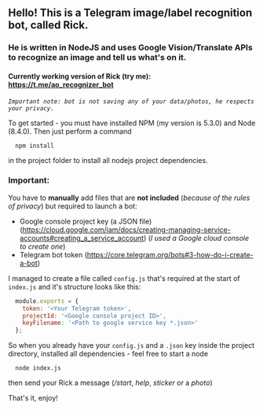 ## Hello! This is a Telegram image/label recognition bot, called Rick.
### He is written in NodeJS and uses Google Vision/Translate APIs to recognize an image and tell us what's on it.
#### Currently working version of Rick (try me): https://t.me/ao_recognizer_bot
*`Important note: bot is not saving any of your data/photos, he respects your privacy.`*


To get started - you must have installed NPM (my version is 5.3.0) and Node (8.4.0).
Then just perform a command 
```
  npm install
```
in the project folder to install all nodejs project dependencies.

### Important:
You have to **manually** add files that are **not included** (*because of the rules of privacy*) but required to launch a bot:
* Google console project key (a JSON file) (https://cloud.google.com/iam/docs/creating-managing-service-accounts#creating_a_service_account) (*I used a Google cloud console to create one*)
* Telegram bot token (https://core.telegram.org/bots#3-how-do-i-create-a-bot)

I managed to create a file called `config.js` that's required at the start of 
`index.js` and it's structure looks like this: 

```javascript
  module.exports = {
    token: '<Your Telegram token>',
    projectId: '<Google console project ID>',
    keyFilename: '<Path to google service key *.json>'
  };
```

So when you already have your `config.js` and a `.json` key inside the project directory, 
installed all dependencies - feel free to start a node
```
  node index.js
```
then send your Rick a message (*/start*, *help*, *sticker* or a *photo*)

That's it, enjoy!

